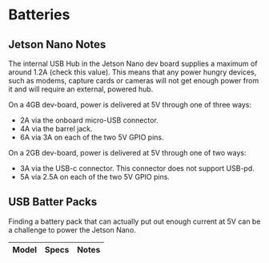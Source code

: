 # Batteries

## Jetson Nano Notes

The internal USB Hub in the Jetson Nano dev board supplies a maximum of around 1.2A (check this value). This means that any power hungry devices, such as modems, capture cards or cameras will not get enough power from it and will require an external, powered hub.

On a 4GB dev-board, power is delivered at 5V through one of three ways:

- 2A via the onboard micro-USB connector.
- 4A via the barrel jack.
- 6A via 3A on each of the two 5V GPIO pins.

On a 2GB dev-board, power is delivered at 5V through one of two ways:

- 3A via the USB-c connector. This connector does not support USB-pd.
- 5A via 2.5A on each of the two 5V GPIO pins.

## USB Batter Packs

Finding a battery pack that can actually put out enough current at 5V can be a challenge to power the Jetson Nano.

| Model | Specs | Notes |
| --- | --- | --- |
 